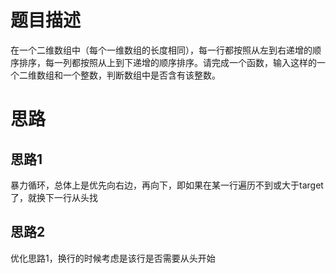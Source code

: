 # 题目描述
在一个二维数组中（每个一维数组的长度相同），每一行都按照从左到右递增的顺序排序，每一列都按照从上到下递增的顺序排序。请完成一个函数，输入这样的一个二维数组和一个整数，判断数组中是否含有该整数。

# 思路
## 思路1
暴力循环，总体上是优先向右边，再向下，即如果在某一行遍历不到或大于target了，就换下一行从头找

## 思路2
优化思路1，换行的时候考虑是该行是否需要从头开始